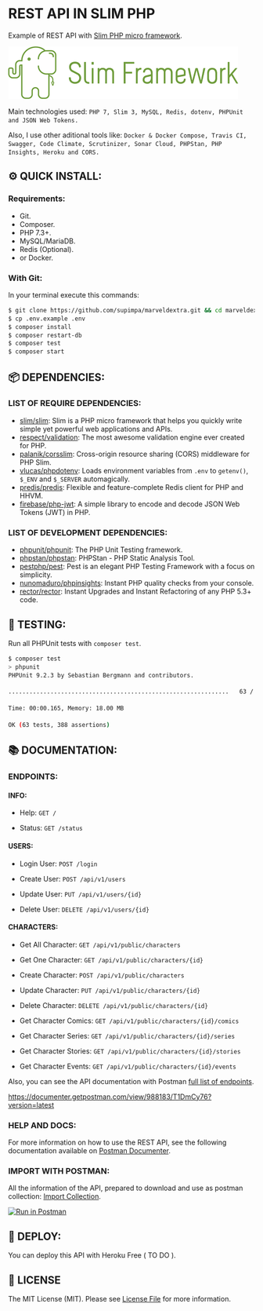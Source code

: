 # REST API IN SLIM PHP

Example of REST API with [Slim PHP micro framework](https://www.slimframework.com).

![alt text](extras/img/slim-logo.png "Slim PHP micro framework")

Main technologies used: `PHP 7, Slim 3, MySQL, Redis, dotenv, PHPUnit and JSON Web Tokens.`

Also, I use other aditional tools like: `Docker & Docker Compose, Travis CI, Swagger, Code Climate, Scrutinizer, Sonar Cloud, PHPStan, PHP Insights, Heroku and CORS.`


## :gear: QUICK INSTALL:

### Requirements:

- Git.
- Composer.
- PHP 7.3+.
- MySQL/MariaDB.
- Redis (Optional).
- or Docker.


### With Git:

In your terminal execute this commands:

```bash
$ git clone https://github.com/supimpa/marveldextra.git && cd marveldextra
$ cp .env.example .env
$ composer install
$ composer restart-db
$ composer test
$ composer start
```

## :package: DEPENDENCIES:

### LIST OF REQUIRE DEPENDENCIES:

- [slim/slim](https://github.com/slimphp/Slim): Slim is a PHP micro framework that helps you quickly write simple yet powerful web applications and APIs.
- [respect/validation](https://github.com/Respect/Validation): The most awesome validation engine ever created for PHP.
- [palanik/corsslim](https://github.com/palanik/CorsSlim): Cross-origin resource sharing (CORS) middleware for PHP Slim.
- [vlucas/phpdotenv](https://github.com/vlucas/phpdotenv): Loads environment variables from `.env` to `getenv()`, `$_ENV` and `$_SERVER` automagically.
- [predis/predis](https://github.com/nrk/predis/): Flexible and feature-complete Redis client for PHP and HHVM.
- [firebase/php-jwt](https://github.com/firebase/php-jwt): A simple library to encode and decode JSON Web Tokens (JWT) in PHP.

### LIST OF DEVELOPMENT DEPENDENCIES:

- [phpunit/phpunit](https://github.com/sebastianbergmann/phpunit): The PHP Unit Testing framework.
- [phpstan/phpstan](https://github.com/phpstan/phpstan): PHPStan - PHP Static Analysis Tool.
- [pestphp/pest](https://github.com/pestphp/pest): Pest is an elegant PHP Testing Framework with a focus on simplicity.
- [nunomaduro/phpinsights](https://github.com/nunomaduro/phpinsights): Instant PHP quality checks from your console.
- [rector/rector](https://github.com/rectorphp/rector): Instant Upgrades and Instant Refactoring of any PHP 5.3+ code.


## :traffic_light: TESTING:

Run all PHPUnit tests with `composer test`.

```bash
$ composer test
> phpunit
PHPUnit 9.2.3 by Sebastian Bergmann and contributors.

...............................................................   63 / 63 (100%)

Time: 00:00.165, Memory: 18.00 MB

OK (63 tests, 388 assertions)
```


## :books: DOCUMENTATION:

### ENDPOINTS:

#### INFO:

- Help: `GET /`

- Status: `GET /status`


#### USERS:

- Login User: `POST /login`

- Create User: `POST /api/v1/users`

- Update User: `PUT /api/v1/users/{id}`

- Delete User: `DELETE /api/v1/users/{id}`


#### CHARACTERS:

- Get All Character: `GET /api/v1/public/characters`

- Get One Character: `GET /api/v1/public/characters/{id}`

- Create Character: `POST /api/v1/public/characters`

- Update Character: `PUT /api/v1/public/characters/{id}`

- Delete Character: `DELETE /api/v1/public/characters/{id}`

- Get Character Comics: `GET /api/v1/public/characters/{id}/comics`

- Get Character Series: `GET /api/v1/public/characters/{id}/series`

- Get Character Stories: `GET /api/v1/public/characters/{id}/stories`

- Get Character Events: `GET /api/v1/public/characters/{id}/events`


Also, you can see the API documentation with Postman [full list of endpoints](extras/docs/Marvel.postman_collection.json).

https://documenter.getpostman.com/view/988183/T1DmCy76?version=latest


### HELP AND DOCS:

For more information on how to use the REST API, see the following documentation available on [Postman Documenter](https://documenter.getpostman.com/view/1915278/RztfwByr).


### IMPORT WITH POSTMAN:

All the information of the API, prepared to download and use as postman collection: [Import Collection](https://www.getpostman.com/collections/707bde2aa3c39f2a8c1a).

[![Run in Postman](https://run.pstmn.io/button.svg)](https://app.getpostman.com/run-collection/707bde2aa3c39f2a8c1a)


## :rocket: DEPLOY:

You can deploy this API with Heroku Free ( TO DO ).


## :page_facing_up: LICENSE

The MIT License (MIT). Please see [License File](LICENSE.md) for more information.


[ico-license]: https://img.shields.io/badge/license-MIT-brightgreen.svg?style=flat
